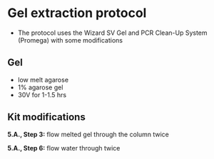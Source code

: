 # Gel extraction protocol

* The protocol uses the Wizard SV Gel and PCR Clean-Up System (Promega)
with some modifications

## Gel

* low melt agarose
* 1% agarose gel
* 30V for 1-1.5 hrs

## Kit modifications

__5.A., Step 3:__ flow melted gel through the column twice

__5.A., Step 6:__ flow water through twice

